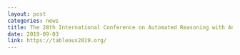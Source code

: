 ```yaml
---
layout: post
categories: news
title: The 28th International Conference on Automated Reasoning with Analytic Tableaux and Related Methods (PC member)
date: 2019-09-03
link: https://tableaux2019.org/
---
```

